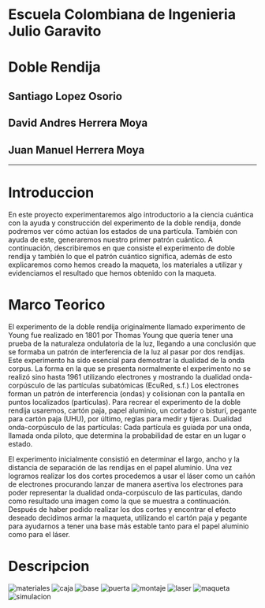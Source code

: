 # Escuela Colombiana de Ingenieria Julio Garavito
# Doble Rendija
## Santiago Lopez Osorio
## David Andres Herrera Moya
## Juan Manuel Herrera Moya
 *******************************************************
 
 # Introduccion
En este proyecto experimentaremos algo introductorio a la ciencia cuántica con la ayuda y construcción del experimento de la doble rendija, donde podremos ver cómo actúan los estados de una partícula. También con ayuda de este, generaremos nuestro primer patrón cuántico. A continuación, describiremos en que consiste el experimento de doble rendija y también lo que el patrón cuántico significa, además de esto explicaremos como hemos creado la maqueta, los materiales a utilizar y evidenciamos el resultado que hemos obtenido con la maqueta.

# Marco Teorico
El experimento de la doble rendija originalmente llamado experimento de Young fue realizado en 1801 por Thomas Young que quería tener una prueba de la naturaleza ondulatoria de la luz, llegando a una conclusión que se formaba un patrón de interferencia de la luz al pasar por dos rendijas. Este experimento ha sido esencial para demostrar la dualidad de la onda corpus.
 La forma en la que se presenta normalmente el experimento no se realizó sino hasta 1961 utilizando electrones y mostrando la dualidad onda-corpúsculo de las partículas subatómicas (EcuRed, s.f.)
Los electrones forman un patrón de interferencia (ondas) y colisionan con la pantalla en puntos localizados (partículas).
Para recrear el experimento de la doble rendija usaremos, cartón paja, papel aluminio, un cortador o bisturí, pegante para cartón paja (UHU), por último, reglas para medir y tijeras.
Dualidad onda-corpúsculo de las partículas:
Cada partícula es guiada por una onda, llamada onda piloto, que determina la probabilidad de estar en un lugar o estado.

El experimento inicialmente consistió en determinar el largo, ancho y la distancia de separación de las rendijas en el papel aluminio. Una vez logramos realizar los dos cortes procedemos a usar el láser como un cañón de electrones procurando lanzar de manera asertiva los electrones para poder representar la dualidad onda-corpúsculo de las partículas, dando como resultado una imagen como la que se muestra a continuación. Después de haber podido realizar los dos cortes y encontrar el efecto deseado decidimos armar la maqueta, utilizando el cartón paja y pegante para ayudarnos a tener una base más estable tanto para el papel aluminio como para el láser. 


# Descripcion

![](/imagenes/materiales.jpg "materiales")
![](/imagenes/caja.jpg "caja")
![](/imagenes/base.jpg "base")
![](/imagenes/puerta.jpg "puerta")
![](/imagenes/montaje.jpg "montaje")
![](/imagenes/laser.jpg "laser")
![](/imagenes/maqueta.jpg "maqueta")
![](/imagenes/simulacion.jpg "simulacion")

